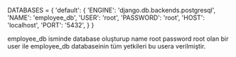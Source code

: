 DATABASES = {
    'default': {
        'ENGINE': 'django.db.backends.postgresql',
        'NAME': 'employee_db',
        'USER': 'root',
        'PASSWORD': 'root',
        'HOST': 'localhost',
        'PORT': '5432',
    }
}

employee_db isminde database oluşturup
name root
password root olan bir user ile employee_db databaseinin tüm yetkileri bu usera verilmiştir.
